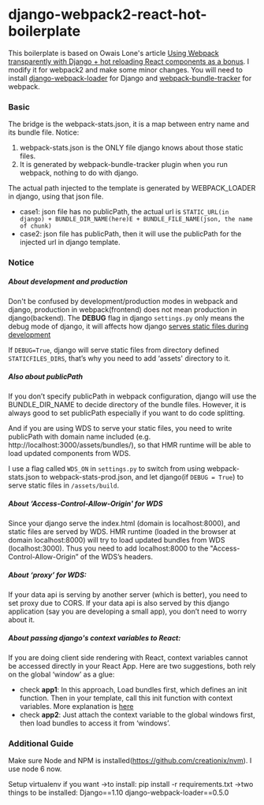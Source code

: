 # django-webpack2-react-hot-boilerplate
This boilerplate is based on Owais Lone's article [Using Webpack transparently with Django + hot reloading React components as a bonus](http://owaislone.org/blog/webpack-plus-reactjs-and-django/). I modify it for webpack2 and make some minor changes. You will need to install [django-webpack-loader](https://github.com/ezhome/django-webpack-loader) for Django  and [webpack-bundle-tracker](https://github.com/ezhome/webpack-bundle-tracker) for webpack.

### Basic
The bridge is the webpack-stats.json, it is a map between entry name and its bundle file.
Notice:
1. webpack-stats.json is the ONLY file django knows about those static files.
2. It is generated by webpack-bundle-tracker plugin when you run webpack, nothing to do with django.

The actual path injected to the template is generated by WEBPACK_LOADER in django, using that json file.
- case1: json file has no publicPath, the actual url is ```STATIC_URL(in django) + BUNDLE_DIR_NAME(here)E + BUNDLE_FILE_NAME(json, the name of chunk)```
- case2: json file has publicPath, then it will use the publicPath for the injected url in django template.

### Notice

##### About development and production
Don't be confused by development/production modes in webpack and django, production in webpack(frontend) does not mean production in django(backend). The __DEBUG__ flag in django ```settings.py``` only means the debug mode of django, it will affects how django [serves static files during development](
https://docs.djangoproject.com/en/1.10/howto/static-files/)

If ```DEBUG=True```, django will serve static files from directory defined ```STATICFILES_DIRS```, that’s why you need to add ‘assets' directory to it.

##### Also about publicPath
If you don’t specify publicPath in webpack configuration, django will use the BUNDLE_DIR_NAME to decide directory of the bundle files. However, it is always good to set publicPath especially if you want to do code splitting.
  
And if you are using WDS to serve your static files, you need to write publicPath with domain name included (e.g. http://localhost:3000/assets/bundles/), so that HMR runtime will be able to load updated components from WDS.

I use a flag called ```WDS_ON``` in ```settings.py``` to switch from using webpack-stats.json to webpack-stats-prod.json, and let django(if ```DEBUG = True```) to serve static files in ```/assets/build```.

##### About ‘Access-Control-Allow-Origin' for WDS
Since your django serve the index.html (domain is localhost:8000), and
static files are served by WDS. HMR runtime (loaded in the browser at domain localhost:8000) will try to load updated bundles from WDS (localhost:3000).
Thus you need to add localhost:8000 to the "Access-Control-Allow-Origin” of the WDS’s headers.

##### About ‘proxy’ for WDS:
If your data api is serving by another server (which is better), you need to set proxy due to CORS. If your data api is also served by this django application (say you are developing a small app), you don’t need to worry about it.

##### About passing django's context variables to React:
If you are doing client side rendering with React, context variables cannot be accessed directly in your React App. Here are two suggestions, both rely on the global ‘window’ as a glue:
 - check __app1__: In this approach, Load bundles first, which defines an init function. Then in your template, call this init function with context variables. More explanation is [here](https://stackoverflow.com/questions/28610372/reactjs-with-django-real-usage)
 - check __app2__: Just attach the context variable to the global windows first, then load bundles to access it from ‘windows’.

### Additional Guide
Make sure Node and NPM is installed(https://github.com/creationix/nvm). I use node 6 now.

Setup virtualenv if you want
->to install: pip install -r requirements.txt
->two things to be installed:
Django==1.10
django-webpack-loader==0.5.0